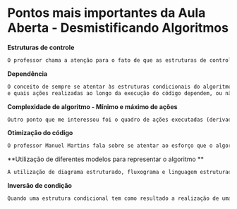 # Pontos mais importantes da Aula Aberta - Desmistificando Algoritmos



**Estruturas de controle**

```sh
O professor chama a atenção para o fato de que as estruturas de controle são a essência da área de desenvolvimento. Ele frisa que, antes de efetivamente começar a programar, é preciso se atentar a quais variáveis são necessárias e qual é o problema que se tem que resolver
```



**Dependência**

```sh
O conceito de sempre se atentar às estruturas condicionais do algoritmo
e quais ações realizadas ao longo da execução do código dependem, ou não, de uma ou mais estruturas condicionais
```



**Complexidade de algoritmo - Mínimo e máximo de ações**

```sh
Outro ponto que me interessou foi o quadro de ações executadas (derivado diretamente da tabela verdade das estruturas condicionais), que mostra o que o algoritmo produz em forma de ação, para todas as combinações possíveis de resultados das suas estruturas condicionais (cujo cálculo é o mesmo para determinar a quantidade de linhas de uma tabela verdade). Com base neste quadro, o professor chama a atenção para a quantidade mínima e máxima de ações possíveis de serem realizadas por um algoritmo, baseado na sua estruturação
```



**Otimização do código**

```sh
O professor Manuel Martins fala sobre se atentar ao esforço que o algoritmo desenvolve para realizar suas ações
```



**Utilização de diferentes modelos para representar o algoritmo **

```sh
A utilização de diagrama estruturado, fluxograma e linguagem estruturada (pseudocódigo) para representar os algoritmos
```



**Inversão de condição**

```sh
Quando uma estrutura condicional tem como resultado a realização de uma ação somente quando esta condição é falsa, isso pode ser traduzido, em código, colocando o conectivo lógico de negação à frente do resultado verdadeiro da condição, tornando-a falsa. Desta forma, não há a necessidade de se escrever o bloco verdade desta condição, uma vez que seria apenas um espaço em branco
```

